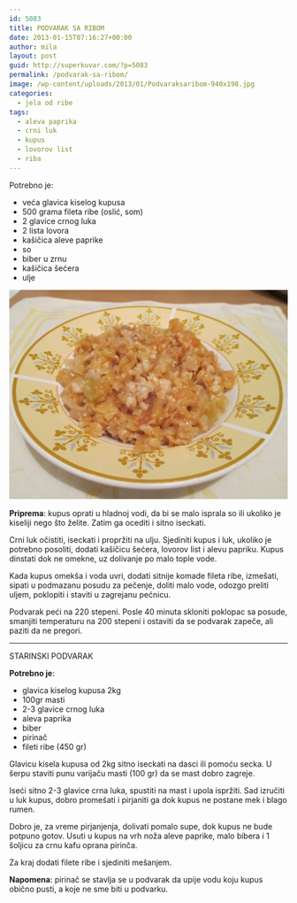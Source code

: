 ```yaml
---
id: 5083
title: PODVARAK SA RIBOM
date: 2013-01-15T07:16:27+00:00
author: mila
layout: post
guid: http://superkuvar.com/?p=5083
permalink: /podvarak-sa-ribom/
image: /wp-content/uploads/2013/01/Podvaraksaribom-940x198.jpg
categories:
  - jela od ribe
tags:
  - aleva paprika
  - crni luk
  - kupus
  - lovorov list
  - riba
---
```

Potrebno je:

  * veća glavica kiselog kupusa
  * 500 grama fileta ribe (oslić, som)
  * 2 glavice crnog luka
  * 2 lista lovora
  * kašičica aleve paprike
  * so
  * biber u zrnu
  * kašičica šećera
  * ulje

![Podvarak sa ribom](/wp-content/uploads/2013/01/Podvaraksaribom-1024x768.jpg)

**Priprema**: kupus oprati u hladnoj vodi, da bi se malo isprala so ili ukoliko je kiseliji nego što želite. Zatim ga ocediti i sitno iseckati.

Crni luk očistiti, iseckati i propržiti na ulju. Sjediniti kupus i luk, ukoliko je potrebno posoliti, dodati kašičicu šećera, lovorov list i alevu papriku. Kupus dinstati dok ne omekne, uz dolivanje po malo tople vode.

Kada kupus omekša i voda uvri, dodati sitnije komade fileta ribe, izmešati, sipati u podmazanu posudu za pečenje, doliti malo vode, odozgo preliti uljem, poklopiti i staviti u zagrejanu pećnicu.

Podvarak peći na 220 stepeni. Posle 40 minuta skloniti poklopac sa posude, smanjiti temperaturu na 200 stepeni i ostaviti da se podvarak zapeče, ali paziti da ne pregori.

---

STARINSKI PODVARAK

**Potrebno je**:
 * glavica kiselog kupusa 2kg
 * 100gr masti
 * 2-3 glavice crnog luka
 * aleva paprika
 * biber 
 * pirinač
 * fileti ribe (450 gr)


Glavicu kisela kupusa od 2kg sitno iseckati na dasci ili pomoću secka. U šerpu staviti punu varijaču masti (100 gr) da se mast dobro zagreje.

Iseći sitno 2-3 glavice crna luka, spustiti na mast i upola ispržiti. Sad izručiti u luk kupus, dobro promešati i pirjaniti
ga dok kupus ne postane mek i blago rumen. 

Dobro je, za vreme pirjanjenja, dolivati pomalo supe, dok kupus ne bude potpuno gotov. Usuti u kupus na vrh noža aleve paprike, malo bibera i 1 šoljicu za crnu kafu oprana pirinča. 

Za kraj dodati filete ribe i sjediniti mešanjem.

**Napomena**: pirinač se stavlja se u podvarak da upije vodu koju kupus obično pusti, a koje ne sme biti u podvarku.


